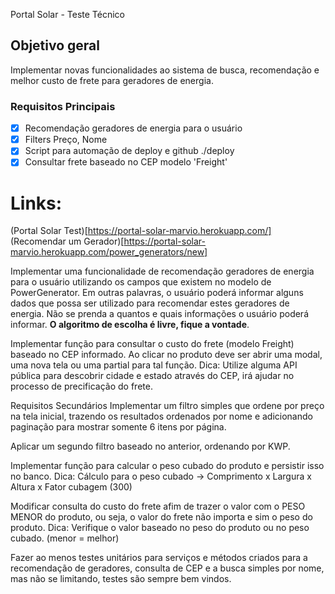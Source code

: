 Portal Solar - Teste Técnico


## Objetivo geral

Implementar novas funcionalidades ao sistema de busca, recomendação e melhor custo de frete para geradores de energia.

### Requisitos Principais


- [x] Recomendação geradores de energia para o usuário
- [x] Filters Preço, Nome
- [x] Script para automação de deploy e github ./deploy
- [x] Consultar frete baseado no CEP modelo 'Freight'

# Links:

(Portal Solar Test)[https://portal-solar-marvio.herokuapp.com/]
(Recomendar um Gerador)[https://portal-solar-marvio.herokuapp.com/power_generators/new]


Implementar uma funcionalidade de recomendação geradores de energia para o usuário utilizando os campos que existem no modelo de PowerGenerator. Em outras palavras, o usuário poderá informar alguns dados que possa ser utilizado para recomendar estes geradores de energia. Não se prenda a quantos e quais informações o usuário poderá informar. **O algoritmo de escolha é livre, fique a vontade**.

Implementar função para consultar o custo do frete (modelo Freight) baseado no CEP informado. Ao clicar no produto deve ser abrir uma modal, uma nova tela ou uma partial para tal função. Dica: Utilize alguma API pública para descobrir cidade e estado através do CEP, irá ajudar no processo de precificação do frete.

Requisitos Secundários
Implementar um filtro simples que ordene por preço na tela inicial, trazendo os resultados ordenados por nome e adicionando paginação para mostrar somente 6 itens por página.

Aplicar um segundo filtro baseado no anterior, ordenando por KWP.

Implementar função para calcular o peso cubado do produto e persistir isso no banco. Dica: Cálculo para o peso cubado -> Comprimento x Largura x Altura x Fator cubagem (300)

Modificar consulta do custo do frete afim de trazer o valor com o PESO MENOR do produto, ou seja, o valor do frete não importa e sim o peso do produto. Dica: Verifique o valor baseado no peso do produto ou no peso cubado. (menor = melhor)

Fazer ao menos testes unitários para serviços e métodos criados para a recomendação de geradores, consulta de CEP e a busca simples por nome, mas não se limitando, testes são sempre bem vindos.